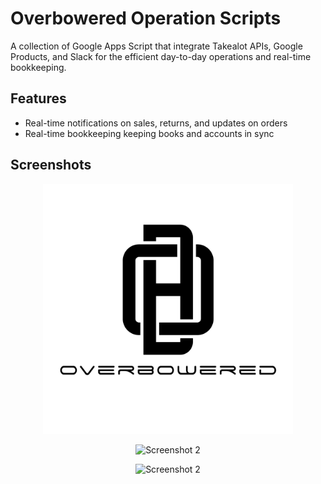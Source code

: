 # Overbowered Operation Scripts

A collection of Google Apps Script that integrate Takealot APIs, Google Products, and Slack for the efficient day-to-day operations and real-time bookkeeping.

## Features

- Real-time notifications on sales, returns, and updates on orders
- Real-time bookkeeping keeping books and accounts in sync

## Screenshots

<p align="center">
  <img src="screenshots/Screenshot1.png" alt="Screenshot 1" width="400" />
</p>

<p align="center">
  <img src="screenshots/Screenshot2.png" alt="Screenshot 2" width="400" />
</p>

<p align="center">
  <img src="screenshots/Screenshot3.png" alt="Screenshot 2" width="400" />
</p>
